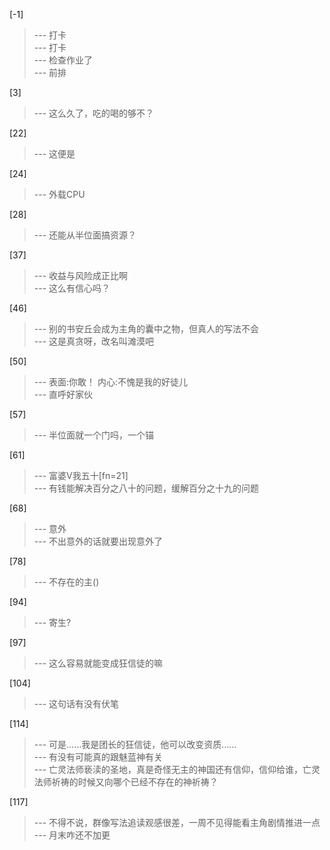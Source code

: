 
[-1] 
>--- 打卡<br>
>--- 打卡<br>
>--- 检查作业了<br>
>--- 前排<br>

[3] 
>--- 这么久了，吃的喝的够不？<br>

[22] 
>--- 这便是<br>

[24] 
>--- 外载CPU<br>

[28] 
>--- 还能从半位面搞资源？<br>

[37] 
>--- 收益与风险成正比啊<br>
>--- 这么有信心吗？<br>

[46] 
>--- 别的书安丘会成为主角的囊中之物，但真人的写法不会<br>
>--- 这是真贪呀，改名叫滩漠吧<br>

[50] 
>--- 表面:你敢！
内心:不愧是我的好徒儿<br>
>--- 直呼好家伙<br>

[57] 
>--- 半位面就一个门吗，一个锚<br>

[61] 
>--- 富婆V我五十[fn=21]<br>
>--- 有钱能解决百分之八十的问题，缓解百分之十九的问题<br>

[68] 
>--- 意外<br>
>--- 不出意外的话就要出现意外了<br>

[78] 
>--- 不存在的主()<br>

[94] 
>--- 寄生?<br>

[97] 
>--- 这么容易就能变成狂信徒的嘛<br>

[104] 
>--- 这句话有没有伏笔<br>

[114] 
>--- 可是……我是团长的狂信徒，他可以改变资质……<br>
>--- 有没有可能真的跟魅蓝神有关<br>
>--- 亡灵法师亵渎的圣地，真是奇怪无主的神国还有信仰，信仰给谁，亡灵法师祈祷的时候又向哪个已经不存在的神祈祷？<br>

[117] 
>--- 不得不说，群像写法追读观感很差，一周不见得能看主角剧情推进一点<br>
>--- 月末咋还不加更<br>
